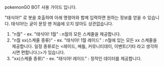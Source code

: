 pokemonGO BOT 사용 가이드 입니다.

"태식아!" 로 봇을 호출하여 아래 명령어와 함께 입력하면 원하는 정보를 얻을 수 있습니다. 태식아!는 굳이 문장 맨 처음에 오지 않아도 상관없습니다.

1. "n월" - ex. "태식아! 1월"                   : n월의 모든 스케줄을 제공합니다.
2. "n월 xx(스케줄 종류)" - ex. "태식아! 1월 레이드"  : n월에 있는 모든 xx 스케줄을 제공합니다. 일정 종류로는 <레이드, 배틀, 커뮤니티데이, 이벤트(기타 라고 생각하시면 편합니다.)>가 있습니다.
3. "xx(스케줄 종류)" - ex. "태식아! 레이드"         : 정적인 데이터를 제공합니다. 
